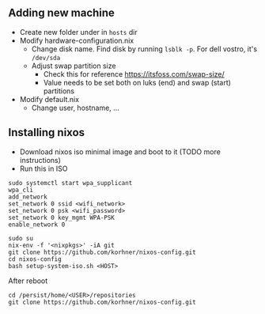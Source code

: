 ## Adding new machine

- Create new folder under in `hosts` dir
- Modify hardware-configuration.nix
    - Change disk name. Find disk by running `lsblk -p`. For dell vostro, it's `/dev/sda`
    - Adjust swap partition size
        - Check this for reference https://itsfoss.com/swap-size/
        - Value needs to be set both on luks (end) and swap (start) partitions
- Modify default.nix
    - Change user, hostname, ...

## Installing nixos
- Download nixos iso minimal image and boot to it (TODO more instructions)
- Run this in ISO
```shell
sudo systemctl start wpa_supplicant
wpa_cli
add_network
set_network 0 ssid <wifi_network>
set_network 0 psk <wifi_password>
set_network 0 key_mgmt WPA-PSK
enable_network 0

sudo su
nix-env -f '<nixpkgs>' -iA git
git clone https://github.com/korhner/nixos-config.git
cd nixos-config
bash setup-system-iso.sh <HOST>
```

After reboot
```shell
cd /persist/home/<USER>/repositories
git clone https://github.com/korhner/nixos-config.git
```

